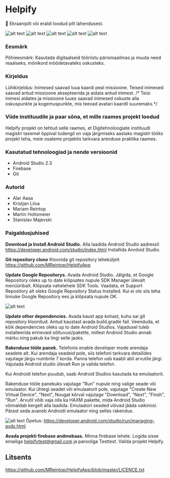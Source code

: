 # Helpify

 Ekraanipilt või eraldi loodud pilt lahendusest.

![alt text](https://github.com/MReintop/HelpifyApp/blob/master/login.png)
![alt text](https://github.com/MReintop/HelpifyApp/blob/master/resetPassword.png)
![alt text](https://github.com/MReintop/HelpifyApp/blob/master/loggedInPage.png)
![alt text](https://github.com/MReintop/HelpifyApp/blob/master/helpRequest.png)
![alt text](https://github.com/MReintop/HelpifyApp/blob/master/helpOffers.png)

### Eesmärk

Põhieesmärk: Kasutada digitaalseid tööriistu pärismaailmas ja muuta need reaalseks, mõnikord mõõdetavateks oskusteks.

### Kirjeldus

Lühikirjeldus: Inimesed saavad luua kaardi peal missioone. Teised inimesed saavad antud missioone aksepteerida 
ja aidata antud inimest. /* Teisi inimesi aidates ja missioone luues saavad inimesed oskuste alla oskuspunkte
ja kogemuspunkte, mis teevad avatari kaardil suuremaks.*/


### Viide instituudile ja paar sõna, et mille raames projekt loodud
Helpify projekt on tehtud selle raames, et Digitehnoloogiate instituudi magistri tasemel õppival tudengil on vaja järgmiseks aastaks magistri tööks projekt teha, meie osaleme projektis tarkvara arenduse praktika raames.


### Kasutatud tehnoloogiad ja nende versioonid

* Android Studio 2.3
* Firebase
* Git


### Autorid

* Alar Aasa
* Kristjan Liiva
* Mariam Reintop
* Martin Holtsmeier
* Stanislav Majevski


### Paigaldusjuhised

**Download ja Install Android Studio.**
Alla laadida Android Studio aadressil https://developer.android.com/studio/index.html
Installida Anrdoid Studio.

**Git repository clone**
Kloonida git repository leheküljelt
https://github.com/MReintop/HelpifyApp

**Update Google Repositorys.**
Avada Android Studio.
Jälgida, et Google Repository oleks up to date klõpsates nupule SDK Manager ülevalt menüüribalt.
Klõpsata vahelehele SDK Tools. Vaadata, et Support Repository alt oleks Google Repository Status Installed.
Kui ei ole siis teha linnuke Google Repository ees ja klõpsata nupule OK.

![alt text](https://github.com/MReintop/HelpifyApp/blob/master/googleRepositoryUpdate.png)


**Update other dependencies.**
Avada kaust app kohast, kuhu sai git repository kloonitud.
Antud kaustast avada build.gradle fail.
Veenduda, et kõik dependencies oleks up to date Android Studios.
Vajadusel tuleb installeerida erinevaid sõltuvusi/pakette, millest Android Studio annab märku ning pakub ka lingi selle jaoks.

**Rakenduse tööle panek.**
Telefonis enable developer mode arendaja seadete alt. Kui arendaja seadeid pole, siis telefoni tarkvara detailides vajutage järgu numbrile 7 korda. Panna telefon usb kaabli abil arvutile järgi. Vajutada Android studio ülevalt Run ja valida telefon.

Kui Androidi telefon puudub, saab Android Studios kasutada ka emulaatorit.

Rakenduse tööle panekuks vajutage "Run" nupule ning valige seade või emulaator. Kui ühtegi seadet või emulaatorit pole, vajutage "Create New Virtual Device", "Next", Nougat kõrval vajutage "Download", "Next", "Finsh", "Run". Arvutil võib vaja olla ka HAXM pakette, mida Android Studio võimaldab kergelt alla laadida. Emulaatori seaded võivad jääda vaikimisi. Pärast seda avaneb Androidi emulaator ning selles rakendus.

![alt text](https://github.com/MReintop/HelpifyApp/blob/master/runAppInPhone.png)
 Õpetus: https://developer.android.com/studio/run/managing-avds.html

**Avada projekti firebase andmebaas.**
Minna firebase lehele. Logida sisse emailiga helpifytest@gmail.com ja parooliga Testtest. Valida projekt Helpify.


## Litsents
https://github.com/MReintop/HelpifyApp/blob/master/LICENCE.txt

